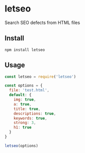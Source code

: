 # letseo

Search SEO defects from HTML files

## Install
```
npm install letseo
```

## Usage

```javascript
const letseo = require('letseo')

const options = {
  file: 'test.html',
  default: {
    img: true,
    a: true,
    title: true,
    descriptions: true,
    keywords: true,
    strong: 3,
    h1: true
  }
}

letseo(options)
```
